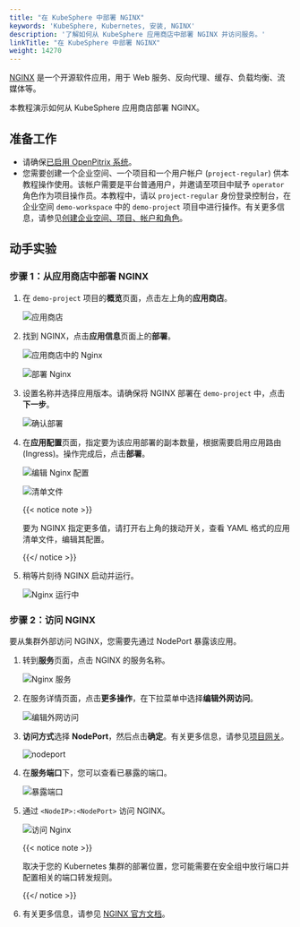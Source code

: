```yaml
---
title: "在 KubeSphere 中部署 NGINX"
keywords: 'KubeSphere, Kubernetes, 安装, NGINX'
description: '了解如何从 KubeSphere 应用商店中部署 NGINX 并访问服务。'
linkTitle: "在 KubeSphere 中部署 NGINX"
weight: 14270
---
```


[NGINX](https://www.nginx.com/) 是一个开源软件应用，用于 Web 服务、反向代理、缓存、负载均衡、流媒体等。

本教程演示如何从 KubeSphere 应用商店部署 NGINX。

## 准备工作

- 请确保[已启用 OpenPitrix 系统](../../../pluggable-components/app-store/)。
- 您需要创建一个企业空间、一个项目和一个用户帐户 (`project-regular`) 供本教程操作使用。该帐户需要是平台普通用户，并邀请至项目中赋予 `operator` 角色作为项目操作员。本教程中，请以 `project-regular` 身份登录控制台，在企业空间 `demo-workspace` 中的 `demo-project` 项目中进行操作。有关更多信息，请参见[创建企业空间、项目、帐户和角色](../../../quick-start/create-workspace-and-project/)。

## 动手实验

### 步骤 1：从应用商店中部署 NGINX

1. 在 `demo-project` 项目的**概览**页面，点击左上角的**应用商店**。

   ![应用商店](/images/docs/zh-cn/appstore/built-in-apps/nginx-app/app-store-1.PNG)

2. 找到 NGINX，点击**应用信息**页面上的**部署**。

   ![应用商店中的 Nginx](/images/docs/zh-cn/appstore/built-in-apps/nginx-app/nginx-in-app-store-2.PNG)

   ![部署 Nginx](/images/docs/zh-cn/appstore/built-in-apps/nginx-app/deploy-nginx-3.PNG)

3. 设置名称并选择应用版本。请确保将 NGINX 部署在 `demo-project` 中，点击**下一步**。

   ![确认部署](/images/docs/zh-cn/appstore/built-in-apps/nginx-app/confirm-deployment-4.PNG)

4. 在**应用配置**页面，指定要为该应用部署的副本数量，根据需要启用应用路由 (Ingress)。操作完成后，点击**部署**。

   ![编辑 Nginx 配置](/images/docs/zh-cn/appstore/built-in-apps/nginx-app/edit-config-nginx-5.PNG)

   ![清单文件](/images/docs/zh-cn/appstore/built-in-apps/nginx-app/manifest-file-6.PNG)

   {{< notice note >}}

   要为 NGINX 指定更多值，请打开右上角的拨动开关，查看 YAML 格式的应用清单文件，编辑其配置。

   {{</ notice >}}

5. 稍等片刻待 NGINX 启动并运行。

   ![Nginx 运行中](/images/docs/zh-cn/appstore/built-in-apps/nginx-app/nginx-running-7.PNG)

### 步骤 2：访问 NGINX

要从集群外部访问 NGINX，您需要先通过 NodePort 暴露该应用。

1. 转到**服务**页面，点击 NGINX 的服务名称。

   ![Nginx 服务](/images/docs/zh-cn/appstore/built-in-apps/nginx-app/nginx-service-8.PNG)

2. 在服务详情页面，点击**更多操作**，在下拉菜单中选择**编辑外网访问**。

   ![编辑外网访问](/images/docs/zh-cn/appstore/built-in-apps/nginx-app/edit-internet-access-9.PNG)

3. **访问方式**选择 **NodePort**，然后点击**确定**。有关更多信息，请参见[项目网关](../../../project-administration/project-gateway/)。

   ![nodeport](/images/docs/zh-cn/appstore/built-in-apps/nginx-app/nodeport-10.PNG)

4. 在**服务端口**下，您可以查看已暴露的端口。

   ![暴露端口](/images/docs/zh-cn/appstore/built-in-apps/nginx-app/exposed-port-11.PNG)

5. 通过 `<NodeIP>:<NodePort>` 访问 NGINX。

   ![访问 Nginx](/images/docs/zh-cn/appstore/built-in-apps/nginx-app/access-nginx-12.PNG)

   {{< notice note >}}

   取决于您的 Kubernetes 集群的部署位置，您可能需要在安全组中放行端口并配置相关的端口转发规则。

   {{</ notice >}} 

6. 有关更多信息，请参见 [NGINX 官方文档](https://docs.nginx.com/?_ga=2.48327718.1445131049.1605510038-1186152749.1605510038)。
